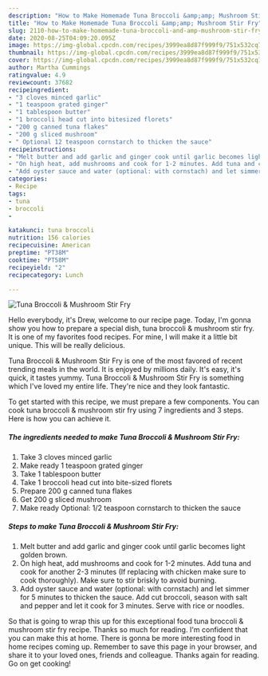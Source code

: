 ```yaml
---
description: "How to Make Homemade Tuna Broccoli &amp;amp; Mushroom Stir Fry"
title: "How to Make Homemade Tuna Broccoli &amp;amp; Mushroom Stir Fry"
slug: 2110-how-to-make-homemade-tuna-broccoli-and-amp-mushroom-stir-fry
date: 2020-08-25T04:09:20.095Z
image: https://img-global.cpcdn.com/recipes/3999ea8d87f999f9/751x532cq70/tuna-broccoli-mushroom-stir-fry-recipe-main-photo.jpg
thumbnail: https://img-global.cpcdn.com/recipes/3999ea8d87f999f9/751x532cq70/tuna-broccoli-mushroom-stir-fry-recipe-main-photo.jpg
cover: https://img-global.cpcdn.com/recipes/3999ea8d87f999f9/751x532cq70/tuna-broccoli-mushroom-stir-fry-recipe-main-photo.jpg
author: Martha Cummings
ratingvalue: 4.9
reviewcount: 37682
recipeingredient:
- "3 cloves minced garlic"
- "1 teaspoon grated ginger"
- "1 tablespoon butter"
- "1 broccoli head cut into bitesized florets"
- "200 g canned tuna flakes"
- "200 g sliced mushroom"
- " Optional 12 teaspoon cornstarch to thicken the sauce"
recipeinstructions:
- "Melt butter and add garlic and ginger cook until garlic becomes light golden brown."
- "On high heat, add mushrooms and cook for 1-2 minutes. Add tuna and cook for another 2-3 minutes (If replacing with chicken make sure to cook thoroughly). Make sure to stir briskly to avoid burning."
- "Add oyster sauce and water (optional: with cornstach) and let simmer for 5 minutes to thicken the sauce. Add cut broccoli, season with salt and pepper and let it cook for 3 minutes. Serve with rice or noodles."
categories:
- Recipe
tags:
- tuna
- broccoli
- 

katakunci: tuna broccoli  
nutrition: 156 calories
recipecuisine: American
preptime: "PT38M"
cooktime: "PT58M"
recipeyield: "2"
recipecategory: Lunch

---
```



![Tuna Broccoli &amp; Mushroom Stir Fry](https://img-global.cpcdn.com/recipes/3999ea8d87f999f9/751x532cq70/tuna-broccoli-mushroom-stir-fry-recipe-main-photo.jpg)

Hello everybody, it's Drew, welcome to our recipe page. Today, I'm gonna show you how to prepare a special dish, tuna broccoli &amp; mushroom stir fry. It is one of my favorites food recipes. For mine, I will make it a little bit unique. This will be really delicious.

Tuna Broccoli &amp; Mushroom Stir Fry is one of the most favored of recent trending meals in the world. It is enjoyed by millions daily. It's easy, it's quick, it tastes yummy. Tuna Broccoli &amp; Mushroom Stir Fry is something which I've loved my entire life. They're nice and they look fantastic.




To get started with this recipe, we must prepare a few components. You can cook tuna broccoli &amp; mushroom stir fry using 7 ingredients and 3 steps. Here is how you can achieve it.

<!--inarticleads1-->

##### The ingredients needed to make Tuna Broccoli &amp; Mushroom Stir Fry:

1. Take 3 cloves minced garlic
1. Make ready 1 teaspoon grated ginger
1. Take 1 tablespoon butter
1. Take 1 broccoli head cut into bite-sized florets
1. Prepare 200 g canned tuna flakes
1. Get 200 g sliced mushroom
1. Make ready  Optional: 1/2 teaspoon cornstarch to thicken the sauce




<!--inarticleads2-->

##### Steps to make Tuna Broccoli &amp; Mushroom Stir Fry:

1. Melt butter and add garlic and ginger cook until garlic becomes light golden brown.
1. On high heat, add mushrooms and cook for 1-2 minutes. Add tuna and cook for another 2-3 minutes (If replacing with chicken make sure to cook thoroughly). Make sure to stir briskly to avoid burning.
1. Add oyster sauce and water (optional: with cornstach) and let simmer for 5 minutes to thicken the sauce. Add cut broccoli, season with salt and pepper and let it cook for 3 minutes. Serve with rice or noodles.




So that is going to wrap this up for this exceptional food tuna broccoli &amp; mushroom stir fry recipe. Thanks so much for reading. I'm confident that you can make this at home. There is gonna be more interesting food in home recipes coming up. Remember to save this page in your browser, and share it to your loved ones, friends and colleague. Thanks again for reading. Go on get cooking!
